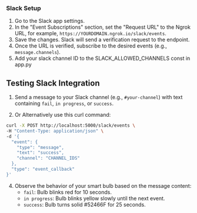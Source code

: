 ### Slack Setup

1. Go to the Slack app settings.
2. In the "Event Subscriptions" section, set the "Request URL" to the Ngrok URL, for example, `https://YOURDOMAIN.ngrok.io/slack/events`.
3. Save the changes. Slack will send a verification request to the endpoint.
4. Once the URL is verified, subscribe to the desired events (e.g., `message.channels`).
5. Add your slack channel ID to the SLACK_ALLOWED_CHANNELS const in app.py

## Testing Slack Integration

1. Send a message to your Slack channel (e.g., `#your-channel`) with text containing `fail`, `in progress`, or `success`.

2. Or Alternatively use this curl command:
  ```bash
  curl -X POST http://localhost:5000/slack/events \
  -H "Content-Type: application/json" \
  -d '{
    "event": {
      "type": "message",
      "text": "success",
      "channel": "CHANNEL_IDS"
    },
    "type": "event_callback"
  }'
```
4. Observe the behavior of your smart bulb based on the message content:
   - `fail`: Bulb blinks red for 10 seconds.
   - `in progress`: Bulb blinks yellow slowly until the next event.
   - `success`: Bulb turns solid #52466F for 25 seconds.


